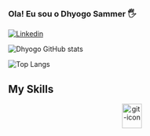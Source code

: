 ### Ola! Eu sou o Dhyogo Sammer 🖐️

[![Linkedin](https://img.shields.io/badge/LinkedIn-0077B5?style=for-the-badge&logo=linkedin&logoColor=white)](https://www.linkedin.com/in/dhyogo-sammer-14615926a/)


![Dhyogo GitHub stats](https://github-readme-stats.vercel.app/api?username=DhyogoSammer&show_icons=true&theme=dracula)

![Top Langs](https://github-readme-stats.vercel.app/api/top-langs/?username=DhyogoSammer&layout=compact)

## My Skills
<div align = "center">
<div display = "inline block" >
  
<img align = "center" height = "50" width = "40" alt = "git-icon" src = "https://user-images.githubusercontent.com/25181517/192108372-f71d70ac-7ae6-4c0d-8395-51d8870c2ef0.png"> 

  
</div>

  
</div>

